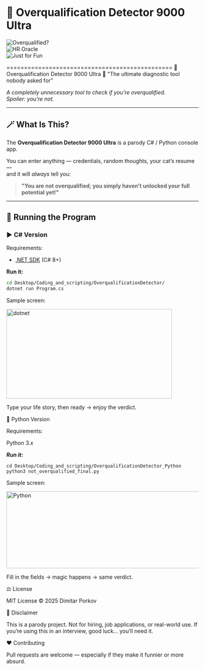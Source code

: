 
# 🧠 Overqualification Detector 9000 Ultra  

![Overqualified?](https://img.shields.io/badge/Overqualified-Never-red)  
![HR Oracle](https://img.shields.io/badge/HR_Oracle-Consulted-success)  
![Just for Fun](https://img.shields.io/badge/Parody-100%25-ff69b4)  


===============================================
🚀 Overqualification Detector 9000 Ultra 🚀
"The ultimate diagnostic tool nobody asked for"

*A completely unnecessary tool to check if you’re overqualified.  
Spoiler: you’re not.*  

---

## 🪄 What Is This?

The **Overqualification Detector 9000 Ultra** is a parody C# / Python console app.  

You can enter anything — credentials, random thoughts, your cat’s resume —  
and it will *always* tell you:  

> **"You are not overqualified; you simply haven’t unlocked your full potential yet!"**

---

## 🧪 Running the Program

### ▶️ C# Version

Requirements:  
- [.NET SDK](https://dotnet.microsoft.com/download) (C# 8+)  

**Run it:**  
```bash
cd Desktop/Coding_and_scripting/OverqualificationDetector/
dotnet run Program.cs
```


Sample screen:

<img width="434" height="234" alt="dotnet" src="https://github.com/user-attachments/assets/77cc74f4-b93f-4732-ab9c-3f194d144f5a" />

Type your life story, then ready → enjoy the verdict.

🐍 Python Version

Requirements:

Python 3.x

***Run it:***
```
cd Desktop/Coding_and_scripting/OverqualificationDetector_Python
python3 not_overqualified_final.py
```

Sample screen:

<img width="609" height="201" alt="Python" src="https://github.com/user-attachments/assets/a153f3b3-5fb2-463f-a8be-49c13eff82ec" />

Fill in the fields → magic happens → same verdict.

⚖️ License

MIT License © 2025 Dimitar Porkov

📌 Disclaimer

This is a parody project.
Not for hiring, job applications, or real-world use.
If you’re using this in an interview, good luck… you’ll need it.

❤️ Contributing

Pull requests are welcome — especially if they make it funnier or more absurd.
